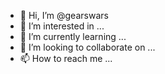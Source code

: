 - 👋 Hi, I’m @gearswars
- 👀 I’m interested in ...
- 🌱 I’m currently learning ...
- 💞️ I’m looking to collaborate on ...
- 📫 How to reach me ...

<!---
gearswars/gearswars is a ✨ special ✨ repository because its `README.md` (this file) appears on your GitHub profile.
You can click the Preview link to take a look at your changes.
--->
